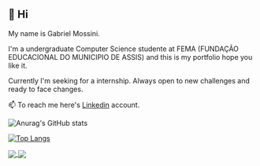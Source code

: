 ## 👋 Hi 
My name is Gabriel Mossini.

 I'm a undergraduate Computer Science studente at FEMA (FUNDAÇÃO EDUCACIONAL DO MUNICIPIO DE ASSIS) and this is my portfolio hope you like it. 

 Currently I'm seeking for a internship. Always open to new challenges and ready to face changes.

📫 To reach me here's [Linkedin](https://www.linkedin.com/in/gabrielmossini/) account.

![Anurag's GitHub stats](https://github-readme-stats.vercel.app/api?username=gamossini&show_icons=true&theme=midnight-purple)

[![Top Langs](https://github-readme-stats.vercel.app/api/top-langs/?username=gamossini&layout=compact)](https://github.com/gamossini/github-readme-stats)

<a href="https://github.com/gamossini/github-readme-stats">
  <img align="center" src="https://github-readme-stats.vercel.app/api/pin/?username=gamossini&repo=github-readme-stats" />
</a>
<a href="https://github.com/gamossini/convoychat">
  <img align="center" src="https://github-readme-stats.vercel.app/api/pin/?username=gamossini&repo=convoychat" />
</a>
